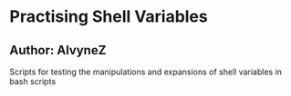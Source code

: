# Practising Shell Variables
## Author: AlvyneZ
Scripts for testing the manipulations and expansions of shell variables in bash scripts  
